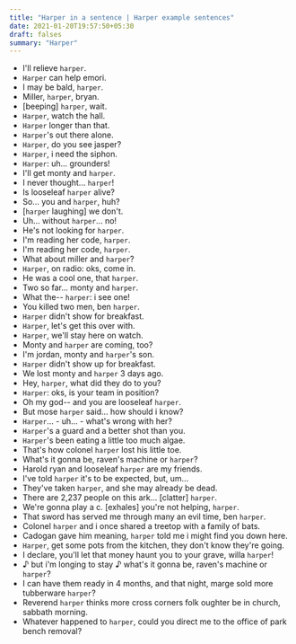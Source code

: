 ```yaml
---
title: "Harper in a sentence | Harper example sentences"
date: 2021-01-20T19:57:50+05:30
draft: falses
summary: "Harper"
---
```

- I'll relieve `harper`.
- `Harper` can help emori.
- I may be bald, `harper`.
- Miller, `harper`, bryan.
- [beeping] `harper`, wait.
- `Harper`, watch the hall.
- `Harper` longer than that.
- `Harper`'s out there alone.
- `Harper`, do you see jasper?
- `Harper`, i need the siphon.
- `Harper`: uh... grounders!
- I'll get monty and `harper`.
- I never thought... `harper`!
- Is looseleaf `harper` alive?
- So... you and `harper`, huh?
- [`harper` laughing] we don't.
- Uh... without `harper`... no!
- He's not looking for `harper`.
- I'm reading her code, `harper`.
- I'm reading her code, `harper`.
- What about miller and `harper`?
- `Harper`, on radio: oks, come in.
- He was a cool one, that `harper`.
- Two so far... monty and `harper`.
- What the-- `harper`: i see one!
- You killed two men, ben `harper`.
- `Harper` didn't show for breakfast.
- `Harper`, let's get this over with.
- `Harper`, we'll stay here on watch.
- Monty and `harper` are coming, too?
- I'm jordan, monty and `harper`'s son.
- `Harper` didn't show up for breakfast.
- We lost monty and `harper` 3 days ago.
- Hey, `harper`, what did they do to you?
- `Harper`: oks, is your team in position?
- Oh my god-- and you are looseleaf `harper`.
- But mose `harper` said... how should i know?
- `Harper`... - uh... - what's wrong with her?
- `Harper`'s a guard and a better shot than you.
- `Harper`'s been eating a little too much algae.
- That's how colonel `harper` lost his little toe.
- What's it gonna be, raven's machine or `harper`?
- Harold ryan and looseleaf `harper` are my friends.
- I've told `harper` it's to be expected, but, um...
- They've taken `harper`, and she may already be dead.
- There are 2,237 people on this ark... [clatter] `harper`.
- We're gonna play a c. [exhales] you're not helping, `harper`.
- That sword has served me through many an evil time, ben `harper`.
- Colonel `harper` and i once shared a treetop with a family of bats.
- Cadogan gave him meaning, `harper` told me i might find you down here.
- `Harper`, get some pots from the kitchen, they don't know they're going.
- I declare, you'll let that money haunt you to your grave, willa `harper`!
- ♪ but i'm longing to stay ♪ what's it gonna be, raven's machine or `harper`?
- I can have them ready in 4 months, and that night, marge sold more tubberware `harper`?
- Reverend `harper` thinks more cross corners folk oughter be in church, sabbath morning.
- Whatever happened to `harper`, could you direct me to the office of park bench removal?
                 
